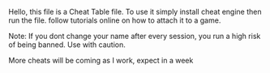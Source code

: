 Hello, this file is a Cheat Table file. To use it simply install cheat engine then run the file. follow tutorials online on how to attach it to a game.

Note: If you dont change your name after every session, you run a high risk of being banned. Use with caution.

More cheats will be coming as I work, expect in a week
